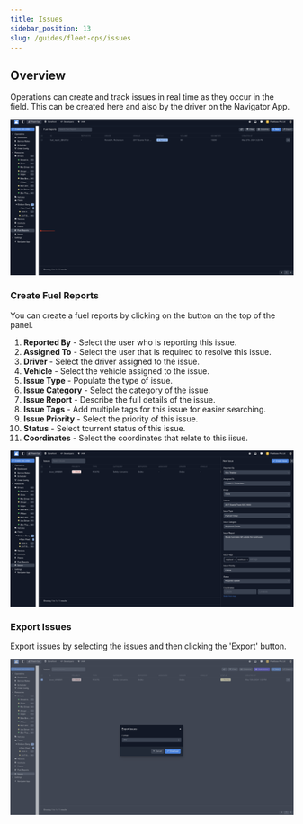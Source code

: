 ```yaml
---
title: Issues
sidebar_position: 13
slug: /guides/fleet-ops/issues
---
```


## Overview

Operations can create and track issues in real time as they occur in the field. This can be created here and also by the driver on the Navigator App. 

![Alt text](image-46.png)

### Create Fuel Reports ###

You can create a fuel reports by clicking on the button on the top of the panel.

1. **Reported By** - Select the user who is reporting this issue.
2. **Assigned To** - Select the user that is required to resolve this issue. 
3. **Driver** - Select the driver assigned to the issue. 
4. **Vehicle** - Select the vehicle assigned to the issue. 
5. **Issue Type** - Populate the type of issue. 
6. **Issue Category** - Select the category of the issue. 
7. **Issue Report** - Describe the full details of the issue. 
8. **Issue Tags** - Add multiple tags for this issue for easier searching. 
8. **Issue Priority** - Select the priority of this issue. 
8. **Status** - Select tcurrent status of this issue. 
8. **Coordinates** - Select the coordinates that relate to this iisue.


![Alt text](image-49.png)


### Export Issues ###

Export issues by selecting the issues and then clicking the 'Export' button. 

![Alt text](image-50.png)